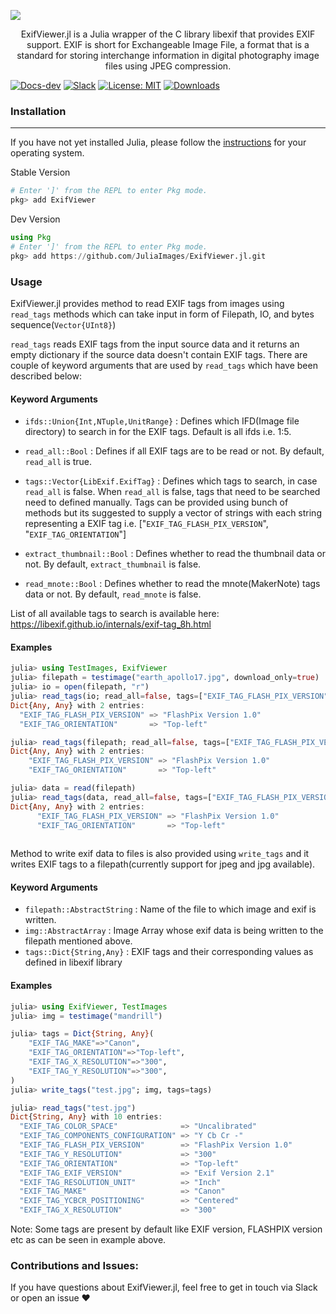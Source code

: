 

![](https://i.imgur.com/cvFnyt4.png)

<p style="text-align: center;">
ExifViewer.jl is a Julia wrapper of the C library libexif that provides EXIF support. EXIF is short for Exchangeable Image File, a format that is a standard for storing interchange information in digital photography image files using JPEG compression. 
</p>

[![Docs-dev](https://img.shields.io/badge/docs-dev-blue.svg)](https://ashwani-rathee.github.io/ExifViewer.jl) [![Slack](https://img.shields.io/badge/chat-slack-e01e5a)](https://join.slack.com/t/julialang/shared_invite/zt-1hxxb5ryp-Ts_egJ7FRN2muQ7nkTtCNQ) [![License: MIT](https://img.shields.io/badge/License-MIT-success.svg)](https://opensource.org/licenses/MIT) [![Downloads](https://shields.io/endpoint?url=https://pkgs.genieframework.com/api/v1/badge/ExifViewer)](https://pkgs.genieframework.com?packages=ExifViewer)
### Installation
--- 
If you have not yet installed Julia, please follow the [instructions](https://julialang.org/downloads/platform/) for your operating system. 

Stable Version
```julia
# Enter ']' from the REPL to enter Pkg mode.
pkg> add ExifViewer
```

Dev Version
```julia
using Pkg
# Enter ']' from the REPL to enter Pkg mode.
pkg> add https://github.com/JuliaImages/ExifViewer.jl.git
```

### Usage

ExifViewer.jl provides method to read EXIF tags from images using `read_tags` methods which can
take input in form of Filepath, IO, and bytes sequence(`Vector{UInt8}`)

`read_tags` reads EXIF tags from the input source data and it returns an empty 
dictionary if the source data doesn't contain EXIF tags.
There are couple of keyword arguments that are used by `read_tags` which have been
described below:

#### Keyword Arguments
- `ifds::Union{Int,NTuple,UnitRange}` : Defines which IFD(Image file directory) to search in for the EXIF tags. Default is all ifds i.e. 1:5.
- `read_all::Bool` : Defines if all EXIF tags are to be read or not. By default, `read_all` is true.
- `tags::Vector{LibExif.ExifTag}` : Defines which tags to search, in case `read_all` is false. When `read_all` is false, tags that need to be searched need to defined manually. Tags can be provided using bunch of methods but its suggested to supply a vector of strings with each string representing a EXIF tag i.e. ["`EXIF_TAG_FLASH_PIX_VERSION`", "`EXIF_TAG_ORIENTATION`"] 

- `extract_thumbnail::Bool` : Defines whether to read the thumbnail data or not. By default, `extract_thumbnail` is false.
- `read_mnote::Bool` : Defines whether to read the mnote(MakerNote) tags data or not. By default, `read_mnote` is false.

List of all available tags to search is available here: https://libexif.github.io/internals/exif-tag_8h.html

#### Examples
```jl
julia> using TestImages, ExifViewer
julia> filepath = testimage("earth_apollo17.jpg", download_only=true)
julia> io = open(filepath, "r")
julia> read_tags(io; read_all=false, tags=["EXIF_TAG_FLASH_PIX_VERSION", "EXIF_TAG_ORIENTATION"])
Dict{Any, Any} with 2 entries:
  "EXIF_TAG_FLASH_PIX_VERSION" => "FlashPix Version 1.0"
  "EXIF_TAG_ORIENTATION"       => "Top-left"

julia> read_tags(filepath; read_all=false, tags=["EXIF_TAG_FLASH_PIX_VERSION", "EXIF_TAG_ORIENTATION"])
Dict{Any, Any} with 2 entries:
    "EXIF_TAG_FLASH_PIX_VERSION" => "FlashPix Version 1.0"
    "EXIF_TAG_ORIENTATION"       => "Top-left"

julia> data = read(filepath)
julia> read_tags(data, read_all=false, tags=["EXIF_TAG_FLASH_PIX_VERSION", "EXIF_TAG_ORIENTATION"])
Dict{Any, Any} with 2 entries:
      "EXIF_TAG_FLASH_PIX_VERSION" => "FlashPix Version 1.0"
      "EXIF_TAG_ORIENTATION"       => "Top-left"
    
```

Method to write exif data to files is also provided using `write_tags` and it writes EXIF tags to a 
filepath(currently support for jpeg and jpg available). 

#### Keyword Arguments
- `filepath::AbstractString` : Name of the file to which image and exif is written.
- `img::AbstractArray` : Image Array whose exif data is being written to the filepath mentioned above.
- `tags::Dict{String,Any}` : EXIF tags and their corresponding values as defined in libexif library

#### Examples

```jl
julia> using ExifViewer, TestImages
julia> img = testimage("mandrill")

julia> tags = Dict{String, Any}(
    "EXIF_TAG_MAKE"=>"Canon",
    "EXIF_TAG_ORIENTATION"=>"Top-left",
    "EXIF_TAG_X_RESOLUTION"=>"300",
    "EXIF_TAG_Y_RESOLUTION"=>"300",
)
julia> write_tags("test.jpg"; img, tags=tags)

julia> read_tags("test.jpg")
Dict{String, Any} with 10 entries:
  "EXIF_TAG_COLOR_SPACE"              => "Uncalibrated"
  "EXIF_TAG_COMPONENTS_CONFIGURATION" => "Y Cb Cr -"
  "EXIF_TAG_FLASH_PIX_VERSION"        => "FlashPix Version 1.0"
  "EXIF_TAG_Y_RESOLUTION"             => "300"
  "EXIF_TAG_ORIENTATION"              => "Top-left"
  "EXIF_TAG_EXIF_VERSION"             => "Exif Version 2.1"
  "EXIF_TAG_RESOLUTION_UNIT"          => "Inch"
  "EXIF_TAG_MAKE"                     => "Canon"
  "EXIF_TAG_YCBCR_POSITIONING"        => "Centered"
  "EXIF_TAG_X_RESOLUTION"             => "300"
```

Note: Some tags are present by default like EXIF version, FLASHPIX version etc as can be seen in example above.


### Contributions and Issues:

If you have questions about ExifViewer.jl, feel free to get in touch via Slack or open an issue :hearts: